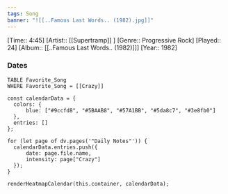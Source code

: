 ```yaml
---
tags: Song  
banner: "![[..Famous Last Words.. (1982).jpg]]"
---
```

[Time:: 4:45]
[Artist:: [[Supertramp]] ]
[Genre:: Progressive Rock]
[Played:: 24]
[Album:: [[..Famous Last Words.. (1982)]]]
[Year:: 1982]
### Dates
````dataview
TABLE Favorite_Song
WHERE Favorite_Song = [[Crazy]]
````

  ```dataviewjs
const calendarData = { 
	colors: { 
		blue: ["#9ccfd8", "#5BAAB8", "#57A1BB", "#5da8c7", "#3e8fb0"] 
	}, 
	entries: [] 
}; 

for (let page of dv.pages('"Daily Notes"')) { 
	calendarData.entries.push({ 
		date: page.file.name, 
		intensity: page["Crazy"]
	}); 
} 

renderHeatmapCalendar(this.container, calendarData);
```
